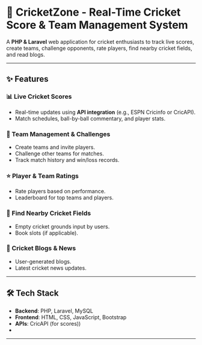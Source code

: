 # 🏏 CricketZone - Real-Time Cricket Score & Team Management System  
A **PHP & Laravel** web application for cricket enthusiasts to track live scores, create teams, challenge opponents, rate players, find nearby cricket fields, and read blogs.  

---

## ✨ Features  

### 📊 Live Cricket Scores  
- Real-time updates using **API integration** (e.g., ESPN Cricinfo or CricAPI).  
- Match schedules, ball-by-ball commentary, and player stats.  

### 👥 Team Management & Challenges  
- Create teams and invite players.  
- Challenge other teams for matches.  
- Track match history and win/loss records.  

### ⭐ Player & Team Ratings  
- Rate players based on performance.  
- Leaderboard for top teams and players.  

### 📍 Find Nearby Cricket Fields  
- Empty cricket grounds input by users.  
- Book slots (if applicable).  

### 📝 Cricket Blogs & News  
- User-generated blogs.  
- Latest cricket news updates.  

---

## 🛠️ Tech Stack  
- **Backend**: PHP, Laravel, MySQL  
- **Frontend**: HTML, CSS, JavaScript, Bootstrap  
- **APIs**: CricAPI (for scores))
-   

---


 
 
